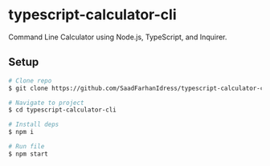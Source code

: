 # typescript-calculator-cli

Command Line Calculator using Node.js, TypeScript, and Inquirer.

## Setup

```bash
# Clone repo
$ git clone https://github.com/SaadFarhanIdress/typescript-calculator-cli

# Navigate to project
$ cd typescript-calculator-cli

# Install deps
$ npm i

# Run file
$ npm start
```
